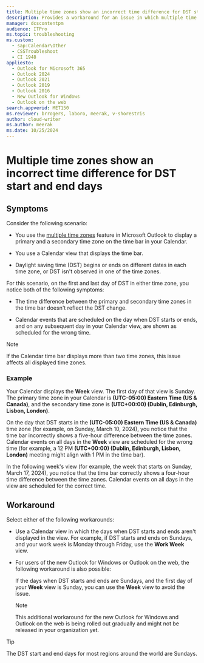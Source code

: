 ```yaml
---
title: Multiple time zones show an incorrect time difference for DST start and end days
description: Provides a workaround for an issue in which multiple time zones on the Calendar time bar show an incorrect time difference on DST start and end days.
manager: dcscontentpm
audience: ITPro
ms.topic: troubleshooting
ms.custom: 
  - sap:Calendar\Other
  - CSSTroubleshoot
  - CI 1948
appliesto: 
  - Outlook for Microsoft 365
  - Outlook 2024
  - Outlook 2021
  - Outlook 2019
  - Outlook 2016
  - New Outlook for Windows
  - Outlook on the web
search.appverid: MET150
ms.reviewer: brrogers, laboro, meerak, v-shorestris
author: cloud-writer
ms.author: meerak
ms.date: 10/25/2024
---
```


# Multiple time zones show an incorrect time difference for DST start and end days

## Symptoms

Consider the following scenario:

- You use the [multiple time zones](https://support.microsoft.com/office/manage-time-zone-settings-in-outlook-65239869-12e7-4a9d-bca1-76b0ad7ce273#ID0EDFBBFBBF) feature in Microsoft Outlook to display a primary and a secondary time zone on the time bar in your Calendar.

- You use a Calendar view that displays the time bar.

- Daylight saving time (DST) begins or ends on different dates in each time zone, or DST isn't observed in one of the time zones.

For this scenario, on the first and last day of DST in either time zone, you notice both of the following symptoms:

- The time difference between the primary and secondary time zones in the time bar doesn't reflect the DST change.

- Calendar events that are scheduled on the day when DST starts or ends, and on any subsequent day in your Calendar view, are shown as scheduled for the wrong time.

> [!NOTE]
> If the Calendar time bar displays more than two time zones, this issue affects all displayed time zones.

### Example

Your Calendar displays the **Week** view. The first day of that view is Sunday. The primary time zone in your Calendar is **(UTC-05:00) Eastern Time (US & Canada)**, and the secondary time zone is **(UTC+00:00) (Dublin, Edinburgh, Lisbon, London)**.

On the day that DST starts in the **(UTC-05:00) Eastern Time (US & Canada)** time zone (for example, on Sunday, March 10, 2024), you notice that the time bar incorrectly shows a five-hour difference between the time zones. Calendar events on all days in the **Week** view are scheduled for the wrong time (for example, a 12 PM **(UTC+00:00) (Dublin, Edinburgh, Lisbon, London)** meeting might align with 1 PM in the time bar).

In the following week's view (for example, the week that starts on Sunday, March 17, 2024), you notice that the time bar correctly shows a four-hour time difference between the time zones. Calendar events on all days in the view are scheduled for the correct time.

## Workaround

Select either of the following workarounds:

- Use a Calendar view in which the days when DST starts and ends aren't displayed in the view. For example, if DST starts and ends on Sundays, and your work week is Monday through Friday, use the **Work Week** view.

- For users of the new Outlook for Windows or Outlook on the web, the following workaround is also possible:

   If the days when DST starts and ends are Sundays, and the first day of your **Week** view is Sunday, you can use the **Week** view to avoid the issue.

   > [!NOTE]
   > This additional workaround for the new Outlook for Windows and Outlook on the web is being rolled out gradually and might not be released in your organization yet.

> [!TIP]
> The DST start and end days for most regions around the world are Sundays.
